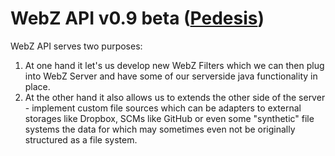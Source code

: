 # WebZ API v0.9 beta ([Pedesis](https://www.pinterest.com/teremterem/pedesis-from-ancient-greek-a-leaping/))

WebZ API serves two purposes:
 1. At one hand it let's us develop new WebZ Filters which we can then plug into WebZ Server and have some of our serverside java functionality in place.
 2. At the other hand it also allows us to extends the other side of the server - implement custom file sources which can be adapters to external storages like Dropbox, SCMs like GitHub or even some "synthetic" file systems the data for which may sometimes even not be originally structured as a file system.
